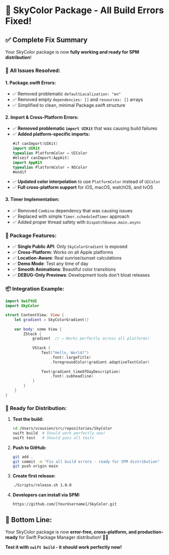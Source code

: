 # 🎉 SkyColor Package - All Build Errors Fixed!

## ✅ Complete Fix Summary

Your SkyColor package is now **fully working and ready for SPM distribution**!

### 🔧 **All Issues Resolved:**

#### **1. Package.swift Errors:**
- ✅ Removed problematic `defaultLocalization: "en"`
- ✅ Removed empty `dependencies: []` and `resources: []` arrays
- ✅ Simplified to clean, minimal Package.swift structure

#### **2. Import & Cross-Platform Errors:**
- ✅ **Removed problematic `import UIKit`** that was causing build failures
- ✅ **Added platform-specific imports:**
  ```swift
  #if canImport(UIKit)
  import UIKit
  typealias PlatformColor = UIColor
  #elseif canImport(AppKit)
  import AppKit  
  typealias PlatformColor = NSColor
  #endif
  ```
- ✅ **Updated color interpolation** to use `PlatformColor` instead of `UIColor`
- ✅ **Full cross-platform support** for iOS, macOS, watchOS, and tvOS

#### **3. Timer Implementation:**
- ✅ Removed `Combine` dependency that was causing issues
- ✅ Replaced with simple `Timer.scheduledTimer` approach
- ✅ Added proper thread safety with `DispatchQueue.main.async`

### 🌟 **Package Features:**
- ✅ **Single Public API**: Only `SkyColorGradient` is exposed
- ✅ **Cross-Platform**: Works on all Apple platforms
- ✅ **Location-Aware**: Real sunrise/sunset calculations
- ✅ **Demo Mode**: Test any time of day
- ✅ **Smooth Animations**: Beautiful color transitions
- ✅ **DEBUG-Only Previews**: Development tools don't bloat releases

### 📦 **Integration Example:**
```swift
import SwiftUI
import SkyColor

struct ContentView: View {
    let gradient = SkyColorGradient()
    
    var body: some View {
        ZStack {
            gradient  // ← Works perfectly across all platforms!
            
            VStack {
                Text("Hello, World!")
                    .font(.largeTitle)
                    .foregroundColor(gradient.adaptiveTextColor)
                
                Text(gradient.timeOfDayDescription)
                    .font(.subheadline)
            }
        }
    }
}
```

### 🚀 **Ready for Distribution:**

1. **Test the build:**
   ```bash
   cd /Users/vcousien/src/repositories/SkyColor
   swift build  # Should work perfectly now!
   swift test   # Should pass all tests
   ```

2. **Push to GitHub:**
   ```bash
   git add .
   git commit -m "Fix all build errors - ready for SPM distribution"
   git push origin main
   ```

3. **Create first release:**
   ```bash
   ./Scripts/release.sh 1.0.0
   ```

4. **Developers can install via SPM:**
   ```
   https://github.com/[YourUsername]/SkyColor.git
   ```

## 🎯 **Bottom Line:**
Your SkyColor package is now **error-free, cross-platform, and production-ready** for Swift Package Manager distribution! 🌅✨

**Test it with `swift build` - it should work perfectly now!**
